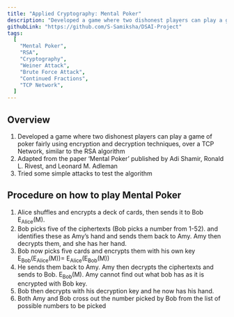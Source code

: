 ```yaml
---
title: "Applied Cryptography: Mental Poker"
description: "Developed a game where two dishonest players can play a game of poker fairly using encryption and decryption techniques similar to the RSA algorithm, Adapted from the paper ‘Mental Poker’ published by Adi Shamir, Ronald L. Rivest, and Leonard M. Adleman"
githubLink: "https://github.com/S-Samiksha/DSAI-Project"
tags:
  [
    "Mental Poker",
    "RSA",
    "Cryptography",
    "Weiner Attack",
    "Brute Force Attack",
    "Continued Fractions",
    "TCP Network",
  ]
---
```


## Overview

1. Developed a game where two dishonest players can play a game of poker fairly using encryption and decryption techniques, over a TCP Network, similar to the RSA algorithm
2. Adapted from the paper ‘Mental Poker’ published by Adi Shamir, Ronald L. Rivest, and Leonard M. Adleman
3. Tried some simple attacks to test the algorithm

## Procedure on how to play Mental Poker

1. Alice shuffles and encrypts a deck of cards, then sends it to Bob E<sub>Alice</sub>(M).
2. Bob picks five of the ciphertexts (Bob picks a number from 1-52). and identifies these as Amy’s hand and sends them back to Amy. Amy then decrypts them, and she has her hand.
3. Bob now picks five cards and encrypts them with his own key E<sub>Bob</sub>(E<sub>Alice</sub>(M))= E<sub>Alice</sub>(E<sub>Bob</sub>(M))
4. He sends them back to Amy. Amy then decrypts the ciphertexts and sends to Bob. E<sub>Bob</sub>(M). Amy cannot find out what bob has as it is encrypted with Bob key.
5. Bob then decrypts with his decryption key and he now has his hand.
6. Both Amy and Bob cross out the number picked by Bob from the list of possible numbers to be picked
